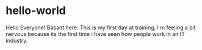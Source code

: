 # hello-world
Hello Everyone!
Basant here. This is my first day at training, I m feeling a bit nervous because its the first time i have seen how people work in an IT industry.
